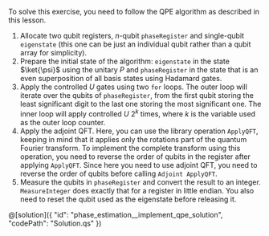 To solve this exercise, you need to follow the QPE algorithm as described in this lesson.

1. Allocate two qubit registers, $n$-qubit `phaseRegister` and single-qubit `eigenstate` (this one can be just an individual qubit rather than a qubit array for simplicity).
2. Prepare the initial state of the algorithm: `eigenstate` in the state $\ket{\psi}$ using the unitary $P$ and `phaseRegister` in the state that is an even superposition of all basis states using Hadamard gates.
3. Apply the controlled $U$ gates using two `for` loops. The outer loop will iterate over the qubits of `phaseRegister`, from the first qubit storing the least significant digit to the last one storing the most significant one. The inner loop will apply controlled $U$ $2^k$ times, where $k$ is the variable used as the outer loop counter.
4. Apply the adjoint QFT. Here, you can use the library operation `ApplyQFT`, keeping in mind that it applies only the rotations part of the quantum Fourier transform. To implement the complete transform using this operation, you need to reverse the order of qubits in the register after applying `ApplyQFT`. Since here you need to use adjoint QFT, you need to reverse the order of qubits before calling `Adjoint ApplyQFT`.
5. Measure the qubits in `phaseRegister` and convert the result to an integer. `MeasureInteger` does exactly that for a register in little endian. You also need to reset the qubit used as the eigenstate before releasing it.

@[solution]({
    "id": "phase_estimation__implement_qpe_solution", 
    "codePath": "Solution.qs"
})
